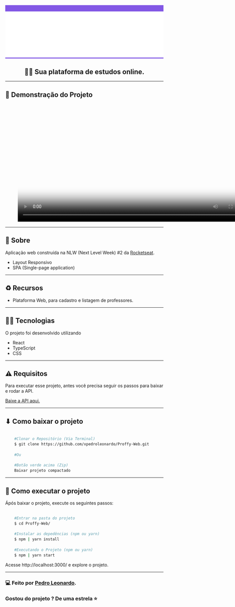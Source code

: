 <div align="center" style="background: #8257E5 !important;">
    <img style="margin-top: 20px;" src="./src/assets/images/logo.svg">
    
</div>
<div align="center" >

## 🚀💜 Sua plataforma de estudos online.
    
</div>


---

## 🎥 Demonstração do Projeto

<figure class="video_container" align="center">
  <video  controls="true" allowfullscreen="true" width="750" poster="./src/assets/README/proffy-web.png">
    <source src="./src/assets/README/proffy-web.mp4.mp4" type="video/mp4">
    <source src="./src/assets/README/proffy-web.ogg" type="video/ogg">
    <source src="./src/assets/README/proffy-web.webm" type="video/webm">
  </video>
</figure>

---

## 📑 Sobre

Aplicação web construída na NLW (Next Level Week) #2 da [Rocketseat](https://github.com/Rocketseat).

- Layout Responsivo
- SPA (Single-page application)

---

## ♻ Recursos

- Plataforma Web, para cadastro e listagem de professores.

---

## 👨‍💻 Tecnologias 

O projeto foi desenvolvido utilizando

- React
- TypeScript
- CSS

---

## ⚠ Requisitos

Para executar esse projeto, antes você precisa seguir os passos para baixar e rodar a API. 

[Baixe a API aqui.](https://github.com/xpedroleonardo/Proffy-Server)

---

## ⬇ Como baixar o projeto

```bash

    #Clonar o Repositório (Via Terminal)
    $ git clone https://github.com/xpedroleonardo/Proffy-Web.git

    #Ou

    #Botão verde acima (Zip)
    Baixar projeto compactado

```

---

## 🚀 Como executar o projeto

Ápós baixar o projeto, execute os seguintes passos: 

```bash

    #Entrar na pasta do projeto
    $ cd Proffy-Web/

    #Instalar as depedências (npm ou yarn)
    $ npm | yarn install

    #Executando o Projeto (npm ou yarn)
    $ npm | yarn start

```

Acesse http://localhost:3000/ e explore o projeto.

---

### 💻 Feito por [Pedro Leonardo](https://github.com/xpedroleonardo). 

### Gostou do projeto ? De uma estrela ⭐

